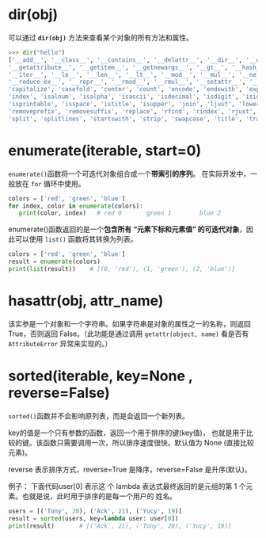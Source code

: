 # dir(obj)
可以通过 **`dir(obj)`** 方法来查看某个对象的所有方法和属性。
```python
>>> dir("hello")
['__add__', '__class__', '__contains__', '__delattr__', '__dir__', '__doc__', '__eq__', '__format__', '__ge__', 
'__getattribute__', '__getitem__', '__getnewargs__', '__gt__', '__hash__', '__init__', '__init_subclass__', 
'__iter__', '__le__', '__len__', '__lt__', '__mod__', '__mul__', '__ne__', '__new__', '__reduce__', 
'__reduce_ex__', '__repr__', '__rmod__', '__rmul__', '__setattr__', '__sizeof__', '__str__', '__subclasshook__', 
'capitalize', 'casefold', 'center', 'count', 'encode', 'endswith', 'expandtabs', 'find', 'format', 'format_map', 
'index', 'isalnum', 'isalpha', 'isascii', 'isdecimal', 'isdigit', 'isidentifier', 'islower', 'isnumeric', 
'isprintable', 'isspace', 'istitle', 'isupper', 'join', 'ljust', 'lower', 'lstrip', 'maketrans', 'partition', 
'removeprefix', 'removesuffix', 'replace', 'rfind', 'rindex', 'rjust', 'rpartition', 'rsplit', 'rstrip', 
'split', 'splitlines', 'startswith', 'strip', 'swapcase', 'title', 'translate', 'upper', 'zfill']
```

# enumerate(iterable, start=0)
 `enumerate()`函数将一个可迭代对象组合成一个**带索引的序列**。 在实际开发中，一般放在 `for` 循环中使用。
 ```python
colors = ['red', 'green', 'blue']
for index, color in enumerate(colors): 
    print(color, index)   # red 0       green 1        blue 2
 ```

 enumerate()函数返回的是一个**包含所有 “元素下标和元素值” 的可迭代对象**，因此可以使用 `list()` 函数将其转换为列表。
```python
colors = ['red', 'green', 'blue']
result = enumerate(colors)
print(list(result))    # [(0, 'red'), (1, 'green'), (2, 'blue')]

```



# hasattr(obj, attr_name)
该实参是一个对象和一个字符串。如果字符串是对象的属性之一的名称，则返回 True，否则返回 False。（此功能是通过调用 `getattr(object, name)` 看是否有 `AttributeError` 异常来实现的。）


# sorted(iterable, key=None , reverse=False)
`sorted()`函数并不会影响原列表，而是会返回一个新列表。

key的值是一个只有参数的函数，返回一个用于排序的键(key值)， 也就是用于比较的键。该函数只需要调用一次，所以排序速度很快。默认值为 None (直接比较元素)。

reverse 表示排序方式，reverse=True 是降序，reverse=False 是升序(默认)。

例子： 下面代码user[0] 表示这 个 lambda 表达式最终返回的是元组的第 1 个元素。也就是说，此时用于排序的是每一个用户的 姓名。
```python
users = [('Tony', 20), ('Ack', 21), ('Yucy', 19)] 
result = sorted(users, key=lambda user: user[0]) 
print(result)       # [('Ack', 21), ('Tony', 20), ('Yucy', 19)]
```